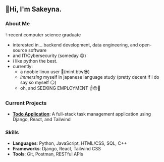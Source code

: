 ## 👋Hi, I'm Sakeyna.

### About Me
✨recent computer science graduate

- interested in... backend development, data engineering, and open-source software
- and IT/Cybersecurity (someday 😋)
- i like python the best.
- currently:
  - a noobie linux user 🐧(mint btw😎) 
  - _immersing_ myself in japanese language study (pretty decent if i do say so myself 😏)
  - oh, and SEEKING EMPLOYMENT ☝️😔🤲

### Current Projects
- **[Todo Application](https://github.com/oskeii/simon-tasks)**: A full-stack task management application using Django, React, and Tailwind
<!-- - **[Other Project]**: Brief description -->

### Skills
- **Languages**: Python, JavaScript, HTML/CSS, SQL, C++
- **Frameworks**: Django, React, Tailwind CSS
- **Tools**: Git, Postman, RESTful APIs

<!--
### Get in Touch
- LinkedIn: 
- Email: 
-->

